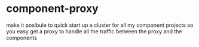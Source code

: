 # component-proxy
make it posibule to quick start up a cluster for all my component projects so you easy get a proxy to handle all the traffic between the proxy and the components
